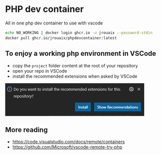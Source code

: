 # PHP dev container
All in one php dev container to use with vscode

``` bash
echo NO_WORKING | docker login ghcr.io -u jrouaix --password-stdin
docker pull ghcr.io/jrouaix/phpdevcontainer:latest
```

## To enjoy a working php environment in VSCode
- copy the `project` folder content at the root of your repository
- open your repo in VSCode
- install the recommended extensions when asked by VSCode

![](_assets/recommended_extensions.png)


## More reading

- https://code.visualstudio.com/docs/remote/containers
- https://github.com/Microsoft/vscode-remote-try-php

